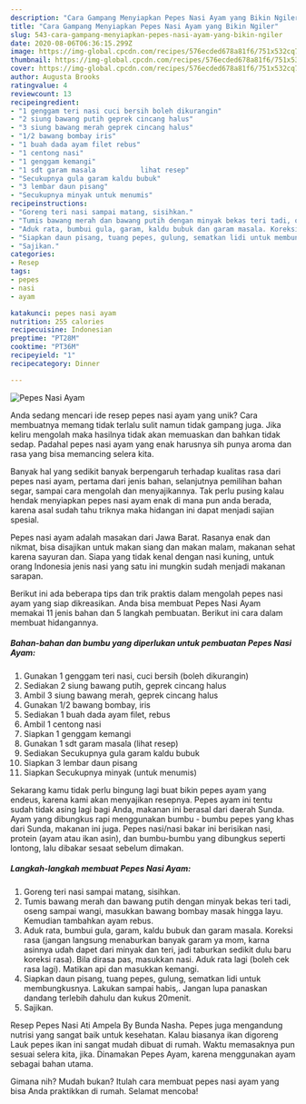 ```yaml
---
description: "Cara Gampang Menyiapkan Pepes Nasi Ayam yang Bikin Ngiler"
title: "Cara Gampang Menyiapkan Pepes Nasi Ayam yang Bikin Ngiler"
slug: 543-cara-gampang-menyiapkan-pepes-nasi-ayam-yang-bikin-ngiler
date: 2020-08-06T06:36:15.299Z
image: https://img-global.cpcdn.com/recipes/576ecded678a81f6/751x532cq70/pepes-nasi-ayam-foto-resep-utama.jpg
thumbnail: https://img-global.cpcdn.com/recipes/576ecded678a81f6/751x532cq70/pepes-nasi-ayam-foto-resep-utama.jpg
cover: https://img-global.cpcdn.com/recipes/576ecded678a81f6/751x532cq70/pepes-nasi-ayam-foto-resep-utama.jpg
author: Augusta Brooks
ratingvalue: 4
reviewcount: 13
recipeingredient:
- "1 genggam teri nasi cuci bersih boleh dikurangin"
- "2 siung bawang putih geprek cincang halus"
- "3 siung bawang merah geprek cincang halus"
- "1/2 bawang bombay iris"
- "1 buah dada ayam filet rebus"
- "1 centong nasi"
- "1 genggam kemangi"
- "1 sdt garam masala           lihat resep"
- "Secukupnya gula garam kaldu bubuk"
- "3 lembar daun pisang"
- "Secukupnya minyak untuk menumis"
recipeinstructions:
- "Goreng teri nasi sampai matang, sisihkan."
- "Tumis bawang merah dan bawang putih dengan minyak bekas teri tadi, oseng sampai wangi, masukkan bawang bombay masak hingga layu. Kemudian tambahkan ayam rebus."
- "Aduk rata, bumbui gula, garam, kaldu bubuk dan garam masala. Koreksi rasa (jangan langsung menaburkan banyak garam ya mom, karna asinnya udah dapet dari minyak dan teri, jadi taburkan sedikit dulu baru koreksi rasa). Bila dirasa pas, masukkan nasi. Aduk rata lagi (boleh cek rasa lagi). Matikan api dan masukkan kemangi."
- "Siapkan daun pisang, tuang pepes, gulung, sematkan lidi untuk membungkusnya. Lakukan sampai habis,. Jangan lupa panaskan dandang terlebih dahulu dan kukus 20menit."
- "Sajikan."
categories:
- Resep
tags:
- pepes
- nasi
- ayam

katakunci: pepes nasi ayam 
nutrition: 255 calories
recipecuisine: Indonesian
preptime: "PT28M"
cooktime: "PT36M"
recipeyield: "1"
recipecategory: Dinner

---
```



![Pepes Nasi Ayam](https://img-global.cpcdn.com/recipes/576ecded678a81f6/751x532cq70/pepes-nasi-ayam-foto-resep-utama.jpg)

Anda sedang mencari ide resep pepes nasi ayam yang unik? Cara membuatnya memang tidak terlalu sulit namun tidak gampang juga. Jika keliru mengolah maka hasilnya tidak akan memuaskan dan bahkan tidak sedap. Padahal pepes nasi ayam yang enak harusnya sih punya aroma dan rasa yang bisa memancing selera kita.

Banyak hal yang sedikit banyak berpengaruh terhadap kualitas rasa dari pepes nasi ayam, pertama dari jenis bahan, selanjutnya pemilihan bahan segar, sampai cara mengolah dan menyajikannya. Tak perlu pusing kalau hendak menyiapkan pepes nasi ayam enak di mana pun anda berada, karena asal sudah tahu triknya maka hidangan ini dapat menjadi sajian spesial.

Pepes nasi ayam adalah masakan dari Jawa Barat. Rasanya enak dan nikmat, bisa disajikan untuk makan siang dan makan malam, makanan sehat karena sayuran dan. Siapa yang tidak kenal dengan nasi kuning, untuk orang Indonesia jenis nasi yang satu ini mungkin sudah menjadi makanan sarapan.


Berikut ini ada beberapa tips dan trik praktis dalam mengolah pepes nasi ayam yang siap dikreasikan. Anda bisa membuat Pepes Nasi Ayam memakai 11 jenis bahan dan 5 langkah pembuatan. Berikut ini cara dalam membuat hidangannya.

<!--inarticleads1-->

##### Bahan-bahan dan bumbu yang diperlukan untuk pembuatan Pepes Nasi Ayam:

1. Gunakan 1 genggam teri nasi, cuci bersih (boleh dikurangin)
1. Sediakan 2 siung bawang putih, geprek cincang halus
1. Ambil 3 siung bawang merah, geprek cincang halus
1. Gunakan 1/2 bawang bombay, iris
1. Sediakan 1 buah dada ayam filet, rebus
1. Ambil 1 centong nasi
1. Siapkan 1 genggam kemangi
1. Gunakan 1 sdt garam masala           (lihat resep)
1. Sediakan Secukupnya gula garam kaldu bubuk
1. Siapkan 3 lembar daun pisang
1. Siapkan Secukupnya minyak (untuk menumis)


Sekarang kamu tidak perlu bingung lagi buat bikin pepes ayam yang endeus, karena kami akan menyajikan resepnya. Pepes ayam ini tentu sudah tidak asing lagi bagi Anda, makanan ini berasal dari daerah Sunda. Ayam yang dibungkus rapi menggunakan bumbu - bumbu pepes yang khas dari Sunda, makanan ini juga. Pepes nasi/nasi bakar ini berisikan nasi, protein (ayam atau ikan asin), dan bumbu-bumbu yang dibungkus seperti lontong, lalu dibakar sesaat sebelum dimakan. 

<!--inarticleads2-->

##### Langkah-langkah membuat Pepes Nasi Ayam:

1. Goreng teri nasi sampai matang, sisihkan.
1. Tumis bawang merah dan bawang putih dengan minyak bekas teri tadi, oseng sampai wangi, masukkan bawang bombay masak hingga layu. Kemudian tambahkan ayam rebus.
1. Aduk rata, bumbui gula, garam, kaldu bubuk dan garam masala. Koreksi rasa (jangan langsung menaburkan banyak garam ya mom, karna asinnya udah dapet dari minyak dan teri, jadi taburkan sedikit dulu baru koreksi rasa). Bila dirasa pas, masukkan nasi. Aduk rata lagi (boleh cek rasa lagi). Matikan api dan masukkan kemangi.
1. Siapkan daun pisang, tuang pepes, gulung, sematkan lidi untuk membungkusnya. Lakukan sampai habis,. Jangan lupa panaskan dandang terlebih dahulu dan kukus 20menit.
1. Sajikan.


Resep Pepes Nasi Ati Ampela By Bunda Nasha. Pepes juga mengandung nutrisi yang sangat baik untuk kesehatan. Kalau biasanya ikan digoreng Lauk pepes ikan ini sangat mudah dibuat di rumah. Waktu memasaknya pun sesuai selera kita, jika. Dinamakan Pepes Ayam, karena menggunakan ayam sebagai bahan utama. 

Gimana nih? Mudah bukan? Itulah cara membuat pepes nasi ayam yang bisa Anda praktikkan di rumah. Selamat mencoba!
